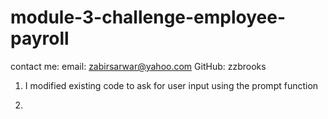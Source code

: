 # module-3-challenge-employee-payroll

contact me:
    email: zabirsarwar@yahoo.com
    GitHub: zzbrooks

1. I modified existing code to ask for user input using the prompt function

2. 